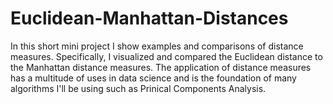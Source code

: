 # Euclidean-Manhattan-Distances

In this short mini project I show examples and comparisons of distance measures. Specifically, I visualized and compared the Euclidean distance to the Manhattan distance measures. The application of distance measures has a multitude of uses in data science and is the foundation of many algorithms I'll be using such as Prinical Components Analysis.
